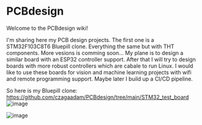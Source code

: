 # PCBdesign
Welcome to the PCBdesign wiki!

I'm sharing here my PCB design projects.
The first one is a STM32F103C8T6 Bluepill clone. Everything the same but with THT components.
More vesions is comming soon... My plane is to design a similar board with an ESP32 controller support.
After that I will try to design boards with more robust controllers which are cabale to run Linux.
I would like to use these boards for vision and machine learning projects with wifi and remote programming support.
Maybe later I build up a CI/CD pipeline. 

So here is my Bluepill clone:
https://github.com/czagaadam/PCBdesign/tree/main/STM32_test_board
![image](https://github.com/czagaadam/PCBdesign/assets/168843740/7f89c070-4dbc-472a-bf7c-9d7e10050b56)

![image](https://github.com/czagaadam/PCBdesign/assets/168843740/89a3dc87-76ab-43d2-817e-734c5d42b8dc)

